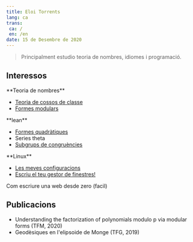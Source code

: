 ```yaml
---
title: Eloi Torrents
lang: ca
trans:
 ca: /
 en: /en
date: 15 de Desembre de 2020
---
```

> Principalment estudio teoria de nombres, idiomes i programació.

## Interessos

<div class="square-group">
<div>
**Teoria de nombres**

- [Teoria de cossos de classe](teoria_de_nombres/teoria_de_cossos_de_classe)
- [Formes modulars](formes_modulars.html)
</div>
<div>
**lean**

- [Formes quadràtiques](lean/formes_quadratiques.html)
- Series theta
- [Subgrups de congruències](https://github.com/Eloitor/Modular-forms-in-Lean/tree/master/src/CongruenceSubgroups)
</div>
<div>
**Linux**

- [Les meves configuracions](https://github.com/Eloitor/dotfiles)
- [Escriu el teu gestor de finestres!](linux/gestor_de_finestres)
</div>
</div>

Com escriure una web desde zero (facil)

## Publicacions

- Understanding the factorization of polynomials modulo p via modular forms (TFM, 2020)
- Geodèsiques en l'elipsoide de Monge (TFG, 2019)

<!-- ## Links interessants

Explicació de productes tensorials: -->


